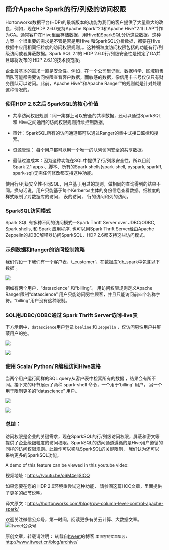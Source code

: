 简介Apache Spark的行/列级的访问权限
---

Hortonworks数据平台(HDP)的最新版本的功能为我们的客户提供了大量重大的改良，例如，现在HDP 2.6.0支持Apache Spark™2.1和Apache Hive™2.1(LLAP™)作为GA。通常客户在Hive里面存储数据，用Hive和SparkSQL分析这些数据。这种方案一个很重要的需求是不管是否是用Hive 和SparkSQL分析数据，都要在Hive数据中应用相同细粒度的访问权限规则，。这种细粒度访问权限包括的功能有行/列级访问或者屏蔽数据。Spark SQL 2.1的 HDP 2.6.0行/列级安全性是预定了GA并且即将发布的 HDP 2.6.1的技术预览版。

企业最基本的需求一直是安全性。例如，在一个公司里记账、数据科学、区域销售团队可能都需要访问权限查看客户数据，而敏感的数据，像信用卡卡号仅仅只有财务团队可以访问。此前，Apache Hive™和Apache Ranger™的规则就是针对处理这种情况的。

### 使用HDP 2.6之后 SparkSQL的核心价值

-   共享访问权限规则：同一集群上可以安全的共享数据，还可以通过SparkSQL和 Hive之间通用的访问权限规则持续控制数据。

-   审计：SparkSQL所有的访问通道都可以通过Ranger的集中式接口监控和搜索。

-   资源管理： 每个用户都可以用一个唯一的队列访问安全的共享数据。

-   最低过渡成本：因为这种功能在SQL中提供了行/列级安全性，所以目前 Spark 2.1 apps 、脚本、所有的Spark shells(spark-shell, pyspark, sparkR, spark-sql)无需任何修改都支持这种功能。

使用行/列级安全性不同SQL，用户基于用过的规则，做相同的查询得到的结果不同。换句话说，用户只能基于每个Kerberos主体的身份信息查看数据。细粒度的样式限制了对数据库的访问， 表的访问， 行的访问和列的访问。

### SparkSQL访问模式

Spark SQL 有多种不同的访问模式—Spark Thrift Server over JDBC/ODBC, Spark shells, 和 Spark 应用程序. 也可以用Spark Thrift Server经由Apache  Zeppelin的JDBC解释器访问SparkSQL，HDP 2.6都支持这些访问模式。

### 示例数据和Ranger的访问控制策略
我们假设一下我们有一个客户表，t_customer'，在数据库'db_spark中包含以下数据`。

![](https://github.com/itweet/labs/raw/master/BigData/img/Screen-Shot-2017-05-16-at-10.02.06-PM.png)

例如有两个用户，“datascience” 和“billing”。 用访问权限规则定义Apache Ranger限制“datascience” 用户只能访问男性顾客，并且只能访问前四个名称字符。“billing”用户没有这种限制。

### SQL用JDBC/ODBC通过 Spark Thrift Server访问Hive表
下方示例中，`datascience`用户登录 `beeline` 和 `Zeppelin` ，仅访问男性用户并屏蔽用户的姓。

![](https://github.com/itweet/labs/raw/master/BigData/img/Screen-Shot-2017-05-16-at-10.06.43-PM.png)

![](https://github.com/itweet/labs/raw/master/BigData/img/Screen-Shot-2017-05-16-at-10.07.58-PM.png)

### 使用 Scala/ Python/ R编程访问Hive表格
当两个用户运行同样的SQL query从客户表中检索所有的数据 ，结果会有所不同。接下来的环节展示了两种 spark-shell 命令，一个用于‘billing’ 用户， 另一个用于限制更多的“datascience” 用户。

![](https://github.com/itweet/labs/raw/master/BigData/img/Screen-Shot-2017-05-16-at-10.13.57-PM.png)

![](https://github.com/itweet/labs/raw/master/BigData/img/Screen-Shot-2017-05-16-at-10.20.23-PM.png)

### 总结：
访问权限是企业的关键需求，现在SparkSQL的行/列级访问权限，屏蔽和密文等提供了企业级细粒度的访问权限。SparkSQL的访问通道遵循的是Hive用户遵循的同样的访问权限规则。此操作可以移除SparkSQL的关键限制， 我们认为还可以采纳更多的SparkSQL功能。

A demo of this feature can be viewed in this youtube video:

视频地址：https://youtu.be/o6M4eljSIOQ

如果您要在您的 HDP 2.6环境重尝试这种功能， 请参阅这篇HCC文章，里面提供了更多的细节说明。

译文原文：https://hortonworks.com/blog/row-column-level-control-apache-spark/

欢迎关注微信公众号，第一时间，阅读更多有关云计算、大数据文章。
![Itweet公众号](https://github.com/itweet/labs/raw/master/common/img/weixin_public.png)

原创文章，转载请注明： 转载自[Itweet](http://www.itweet.cn)的博客
`本博客的文章集合:` http://www.itweet.cn/blog/archive/

